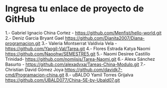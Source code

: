 # Ingresa tu enlace de proyecto de GitHub

1.- Gabriel Ignacio China Cortez - https://github.com/Menfist/hello-world.git
2.- Deniz Garcia Bryant Gael https://github.com/Dianita2007/Diana-programacion.git
3.- Valeria Montserrat Valdivia Vela - https://github.com/Yaogil-Val/Tarea.git
4.- Flores Estrada Katya Naomi https://github.com/Naoohw/SEMESTRE5.git
5.- Naomi Desiree Castillo Trinidad- https://github.com/nomijsjs/Tarea-Naomi.git
6.- Alexa Sánchez Basurto - https://github.com/alexadvxa/Tareas-China-Modulo.git
7.- Christian David Gómez Joya https://github.com/davidk7-cmd/Programacion-china.git
8.- uBALDO Yamil Torres Grijalva https://github.com/UBALD077/China-5E-by-Ubald07.git

